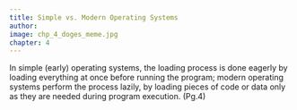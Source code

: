 ```yaml
---
title: Simple vs. Modern Operating Systems
author: 
image: chp_4_doges_meme.jpg
chapter: 4
---
```

In simple (early) operating systems, the loading process is done eagerly by loading everything at once before running the program; modern operating systems perform
the process lazily, by loading pieces of code or data only as they are needed during program execution. (Pg.4)